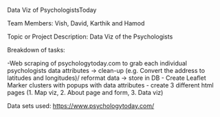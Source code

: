 Data Viz of PsychologistsToday

Team Members: Vish, David, Karthik and Hamod

Topic or Project Description:
Data Viz of the Psychologists

Breakdown of tasks:

-Web scraping of psychologytoday.com to grab each individual psychologists data attributes -> clean-up (e.g. Convert the address to latitudes and longitudes)/ reformat data -> store in DB 
	- Create Leaflet Marker clusters with popups with data attributes
	- create 3 different html pages (1. Map viz, 2. About page and form, 3. Data viz)

Data sets used: 
	https://www.psychologytoday.com/
